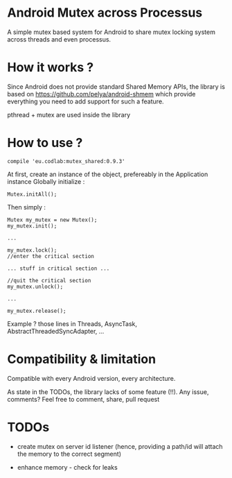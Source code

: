 Android Mutex across Processus
=========================

A simple mutex based system for Android to share mutex locking system across threads and even processus.


How it works ?
==============

Since Android does not provide standard Shared Memory APIs, the library is based on https://github.com/pelya/android-shmem
which provide everything you need to add support for such a feature.

pthread + mutex are used inside the library


How to use ?
============

```
compile 'eu.codlab:mutex_shared:0.9.3'
```

At first, create an instance of the object, prefereably in the Application instance
Globally initialize :
```
Mutex.initAll();
```

Then simply :
```
Mutex my_mutex = new Mutex();
my_mutex.init();

...

my_mutex.lock();
//enter the critical section

... stuff in critical section ...

//quit the critical section
my_mutex.unlock();

...

my_mutex.release();
```

Example ? those lines in Threads, AsyncTask, AbstractThreadedSyncAdapter, ...

Compatibility & limitation
==========================

Compatible with every Android version, every architecture.

As state in the TODOs, the library lacks of some feature (!!). Any issue, comments? Feel free to comment, share, pull request


TODOs
=====

* create mutex on server id listener (hence, providing a path/id will attach the memory to the correct segment)

* enhance memory - check for leaks
